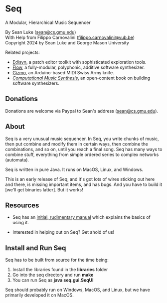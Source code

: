 # Seq  
A Modular, Hierarchical Music Sequencer
 
By Sean Luke (sean@cs.gmu.edu)  
With Help from Filippo Carnovalini (filippo.carnovalini@vub.be)  
Copyright 2024 by Sean Luke and George Mason University

Related projects:  

* [Edisyn](https://github.com/eclab/edisyn), a patch editor toolkit with sophisticated exploration tools.
* [Flow](https://github.com/eclab/flow), a fully-modular, polyphonic, additive software synthesizer.
* [Gizmo](https://cs.gmu.edu/~sean/projects/gizmo/), an Arduino-based MIDI Swiss Army knife.
* [*Computational Music Synthesis*](https://cs.gmu.edu/~sean/book/synthesis/), an open-content book on building software synthesizers.

## Donations

Donations are welcome via Paypal to Sean's address (sean@cs.gmu.edu).

## About

Seq is a very unusual music sequencer.  In Seq, you write chunks of music, then put combine and modify them in certain ways, then combine the combinations, and so on, until you reach a final song. Seq has many ways to combine stuff, everything from simple ordered series to complex networks (automata).

Seq is written in pure Java.  It runs on MacOS, Linux, and Windows.

This is an early release of Seq, and it's got lots of wires sticking out here and there, is missing important items, and has bugs.  And you have to build it [we'll get binaries latter].  But it works!

## Resources

* Seq has an [initial, rudimentary manual](https://cs.gmu.edu/~eclab/projects/seq/seq.pdf) which explains the basics of using it.

* Interested in helping out on Seq?  Get ahold of us!

## Install and Run Seq

Seq has to be built from source for the time being:

1. Install the libraries found in the **libraries** folder
2. Go into the seq directory and run **make**
3. You can run Seq as **java seq.gui.SeqUI**

Seq should probably run on Windows, MacOS, and Linux, but we have primarily developed it on MacOS.
